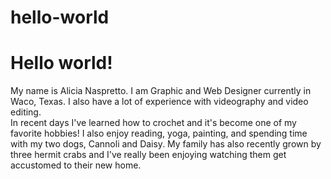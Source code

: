 # hello-world
<h1> <style=color:green> Hello world!</h1>
<p>My name is Alicia Naspretto. I am Graphic and Web Designer currently in Waco, Texas. I also have a lot of experience with videography and video editing. <br>
In recent days I've learned how to crochet and it's become one of my favorite hobbies! I also enjoy reading, yoga, painting, and spending time with my two dogs, Cannoli and Daisy. My family has also recently grown by three hermit crabs and I've really been enjoying watching them get accustomed to their new home. </p>

